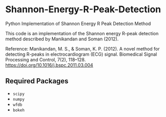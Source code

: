 # Shannon-Energy-R-Peak-Detection
Python Implementation of Shannon Energy R Peak Detection Method

This code is an implementation of the Shannon energy R-peak detection method described by Manikandan and Soman (2012).

Reference: Manikandan, M. S., & Soman, K. P. (2012). A novel method for detecting R-peaks in electrocardiogram (ECG) signal. Biomedical Signal Processing and Control, 7(2), 118–128. https://doi.org/10.1016/j.bspc.2011.03.004

## Required Packages
* `scipy`
* `numpy`
* `wfdb`
* `bokeh`
